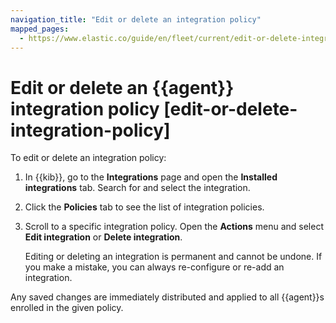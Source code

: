 ```yaml
---
navigation_title: "Edit or delete an integration policy"
mapped_pages:
  - https://www.elastic.co/guide/en/fleet/current/edit-or-delete-integration-policy.html
---
```


# Edit or delete an {{agent}} integration policy [edit-or-delete-integration-policy]


To edit or delete an integration policy:

1. In {{kib}}, go to the **Integrations** page and open the **Installed integrations** tab. Search for and select the integration.
2. Click the **Policies** tab to see the list of integration policies.
3. Scroll to a specific integration policy. Open the **Actions** menu and select **Edit integration** or **Delete integration**.

    Editing or deleting an integration is permanent and cannot be undone. If you make a mistake, you can always re-configure or re-add an integration.


Any saved changes are immediately distributed and applied to all {{agent}}s enrolled in the given policy.
